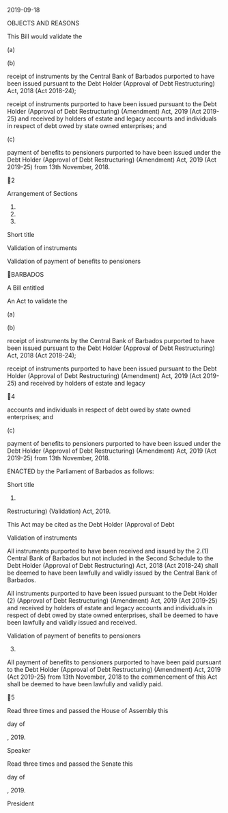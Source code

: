 2019-09-18

OBJECTS AND REASONS

This Bill would validate the

(a)

(b)

receipt of instruments by the Central Bank of Barbados purported to
have  been  issued  pursuant  to  the  Debt  Holder  (Approval  of  Debt
Restructuring) Act, 2018  (Act 2018-24);

receipt of instruments purported to have been issued pursuant to the
Debt  Holder  (Approval  of  Debt  Restructuring)  (Amendment)  Act,
2019  (Act  2019-25)  and  received  by  holders  of  estate  and  legacy
accounts  and  individuals  in  respect  of  debt  owed  by  state  owned
enterprises; and

(c)

payment of benefits to pensioners purported to have been issued under
the Debt Holder (Approval of Debt Restructuring) (Amendment) Act,
2019 (Act 2019-25) from 13th November, 2018.

2

Arrangement of Sections

1.

2.

3.

Short title

Validation of instruments

Validation of payment of benefits to pensioners

BARBADOS

A Bill entitled

An Act to validate the

(a)

(b)

receipt of instruments by the Central Bank of Barbados purported to
have  been  issued  pursuant  to  the  Debt  Holder  (Approval  of  Debt
Restructuring) Act, 2018 (Act 2018-24);

receipt of instruments purported to have been issued pursuant to the
Debt  Holder  (Approval  of  Debt  Restructuring)  (Amendment)  Act,
2019  (Act  2019-25)  and  received  by  holders  of  estate  and  legacy

4

accounts  and  individuals  in  respect  of  debt  owed  by  state  owned
enterprises; and

(c)

payment of benefits to pensioners purported to have been issued under
the Debt Holder (Approval of Debt Restructuring) (Amendment) Act,
2019  (Act 2019-25) from 13th November, 2018.

ENACTED by the Parliament of Barbados as follows:

Short title

1.
Restructuring) (Validation) Act, 2019.

This  Act  may  be  cited  as  the  Debt  Holder  (Approval  of  Debt

Validation of instruments

All  instruments  purported  to  have  been  received  and  issued  by  the
2.(1)
Central Bank of Barbados but not included in the Second Schedule to the Debt
Holder  (Approval  of  Debt  Restructuring)  Act,  2018  (Act  2018-24)  shall  be
deemed  to  have  been  lawfully  and  validly  issued  by  the  Central  Bank  of
Barbados.

All instruments purported to have been issued pursuant to the Debt Holder
(2)
(Approval  of  Debt  Restructuring)  (Amendment)  Act,  2019  (Act  2019-25)  and
received by holders of estate and legacy accounts and individuals in respect of
debt owed by state owned enterprises, shall be deemed to have been lawfully and
validly issued and received.

Validation of payment of benefits to pensioners

3.
All  payment  of  benefits  to  pensioners  purported  to  have  been  paid
pursuant to the Debt Holder (Approval of Debt Restructuring) (Amendment) Act,
2019 (Act 2019-25) from 13th November, 2018 to the commencement of this Act
shall be deemed to have been lawfully and validly paid.

5

Read three times and passed the House of Assembly this

day of

, 2019.

Speaker

Read three times and passed the Senate this

day of

, 2019.

President

